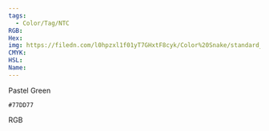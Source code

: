 ```yaml
---
tags:
  - Color/Tag/NTC
RGB:
Hex:
img: https://filedn.com/l0hpzxl1f01yT7GHxtF8cyk/Color%20Snake/standard_csv_to_svg/77DD77.svg
CMYK:
HSL:
Name:
---
```

Pastel Green
```palette
#77DD77
```
RGB
